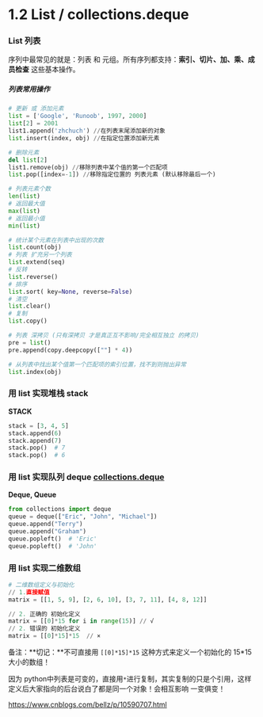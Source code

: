 # 1.2 List / collections.deque

### List 列表

序列中最常见的就是：列表 和 元组。所有序列都支持：**索引、切片、加、乘、成员检查** 这些基本操作。

##### 列表常用操作
```python
# 更新 或 添加元素
list = ['Google', 'Runoob', 1997, 2000]
list[2] = 2001
list1.append('zhchuch') //在列表末尾添加新的对象
list.insert(index, obj) //在指定位置添加新元素

# 删除元素
del list[2]
list1.remove(obj) //移除列表中某个值的第一个匹配项
list.pop([index=-1]) //移除指定位置的 列表元素 (默认移除最后一个)

# 列表元素个数
len(list)
# 返回最大值
max(list)
# 返回最小值
min(list)

# 统计某个元素在列表中出现的次数
list.count(obj)
# 列表 扩充另一个列表
list.extend(seq)
# 反转
list.reverse()
# 排序
list.sort( key=None, reverse=False)
# 清空
list.clear()
# 复制
list.copy()

# 列表 深拷贝 (只有深拷贝 才是真正互不影响/完全相互独立 的拷贝)
pre = list()
pre.append(copy.deepcopy([""] * 4))

# 从列表中找出某个值第一个匹配项的索引位置，找不到则抛出异常
list.index(obj)
```

### 用 list 实现堆栈 stack
**STACK**
```python
stack = [3, 4, 5]
stack.append(6)
stack.append(7)
stack.pop()  # 7
stack.pop()  # 6
```

### 用 list 实现队列 deque [collections.deque](/Chapter3/collections.md)
**Deque, Queue**
```python
from collections import deque
queue = deque(["Eric", "John", "Michael"])
queue.append("Terry")
queue.append("Graham")
queue.popleft()  # 'Eric'
queue.popleft()  # 'John'
```

### 用 list 实现二维数组
```python
# 二维数组定义与初始化
// 1.直接赋值
matrix = [[1, 5, 9], [2, 6, 10], [3, 7, 11], [4, 8, 12]]

// 2. 正确的 初始化定义
matrix = [[0]*15 for i in range(15)] // √
// 2. 错误的 初始化定义
matrix = [[0]*15]*15  // ×
```
备注：**切记：**不可直接用 `[[0]*15]*15` 这种方式来定义一个初始化的 15\*15 大小的数组！

因为 python中列表是可变的，直接用`*`进行复制，其实复制的只是个引用，这样定义后大家指向的后台说白了都是同一个对象！会相互影响 一变俱变！

https://www.cnblogs.com/bellz/p/10590707.html
